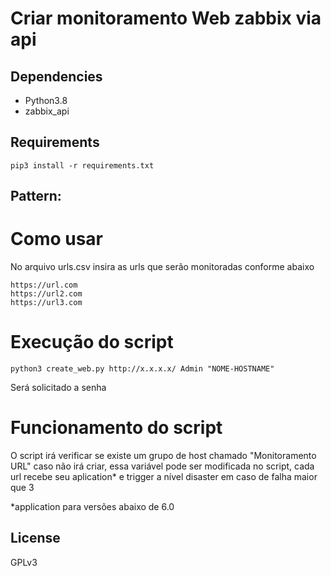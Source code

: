 # Criar monitoramento Web zabbix via api 

## Dependencies

- Python3.8
- zabbix_api

## Requirements
```
pip3 install -r requirements.txt
```
## Pattern:

# Como usar

No arquivo urls.csv insira as urls que serão monitoradas conforme abaixo

```
https://url.com
https://url2.com
https://url3.com
```

# Execução do script
```
python3 create_web.py http://x.x.x.x/ Admin "NOME-HOSTNAME"
```
Será solicitado a senha 

# Funcionamento do script

O script irá verificar se existe um grupo de host chamado "Monitoramento URL" caso não irá criar, essa variável pode ser modificada no script, cada url recebe seu aplication* e trigger a nível disaster em caso de falha maior que 3

*application para versões abaixo de 6.0

## License
GPLv3